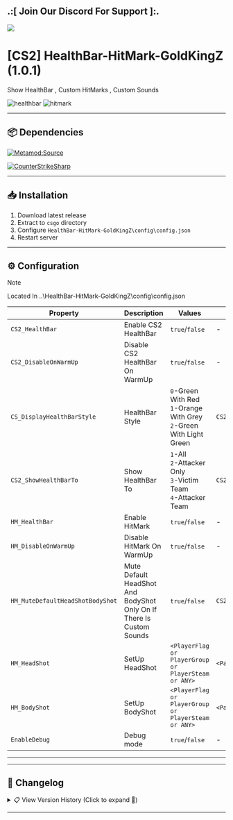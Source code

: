 ## .:[ Join Our Discord For Support ]:.

<a href="https://discord.com/invite/U7AuQhu"><img src="https://discord.com/api/guilds/651838917687115806/widget.png?style=banner2"></a>

# [CS2] HealthBar-HitMark-GoldKingZ (1.0.1)

Show HealthBar , Custom HitMarks , Custom Sounds

![healthbar](https://github.com/user-attachments/assets/25e88501-00c8-4fea-b7fd-7324d79048db)
![hitmark](https://github.com/user-attachments/assets/0a7a6e2b-79f8-4102-92ef-67473db1138d)

---

## 📦 Dependencies
[![Metamod:Source](https://img.shields.io/badge/Metamod:Source-2.x-2d2d2d?logo=sourceengine)](https://www.sourcemm.net/downloads.php?branch=dev)

[![CounterStrikeSharp](https://img.shields.io/badge/CounterStrikeSharp-83358F)](https://github.com/roflmuffin/CounterStrikeSharp)

---

## 📥 Installation

1. Download latest release
2. Extract to `csgo` directory
3. Configure `HealthBar-HitMark-GoldKingZ\config\config.json`
4. Restart server

---

## ⚙️ Configuration

> [!NOTE]
> Located In ..\HealthBar-HitMark-GoldKingZ\config\config.json                                           
>

| Property | Description | Values | Required |  
|----------|-------------|--------|----------|  
| `CS2_HealthBar` | Enable CS2 HealthBar | `true`/`false` | - |  
| `CS2_DisableOnWarmUp` | Disable CS2 HealthBar On WarmUp | `true`/`false` | - |  
| `CS_DisplayHealthBarStyle` | HealthBar Style | `0`-Green With Red<br>`1`-Orange With Grey<br>`2`-Green With Light Green | `CS2_HealthBar=true` |  
| `CS2_ShowHealthBarTo` | Show HealthBar To | `1`-All<br>`2`-Attacker Only<br>`3`-Victim Team<br>`4`-Attacker Team | `CS2_HealthBar=true` |  
| `HM_HealthBar` | Enable HitMark | `true`/`false` | - |  
| `HM_DisableOnWarmUp` | Disable HitMark On WarmUp | `true`/`false` | - |  
| `HM_MuteDefaultHeadShotBodyShot` | Mute Default HeadShot And BodyShot Only On If There Is Custom Sounds | `true`/`false` | `CS2_HealthBar=true` |  
| `HM_HeadShot` | SetUp HeadShot | `<PlayerFlag or PlayerGroup or PlayerSteam or ANY>`|`<Path>`|`<Optional SoundPath>` | `CS2_HealthBar=true` |  
| `HM_BodyShot` | SetUp BodyShot | `<PlayerFlag or PlayerGroup or PlayerSteam or ANY>`|`<Path>`|`<Optional SoundPath>` | `CS2_HealthBar=true` |  
| `EnableDebug` | Debug mode | `true`/`false` | - |  


---

---

## 📜 Changelog

<details>
<summary>📋 View Version History (Click to expand 🔽)</summary>

### [1.0.1]
- Added CS2_ShowHealthBarTo 3 = Victim Team 4 = Attacker Team
- Added HM_HealthBar
- Added HM_DisableOnWarmUp
- Added HM_MuteDefaultHeadShotBodyShot
- Added HM_HeadShot
- Added HM_BodyShot
- Added EnableDebug
- Added In config.json info on each what it do

### [1.0.0]
- Initial Release

</details>

---
